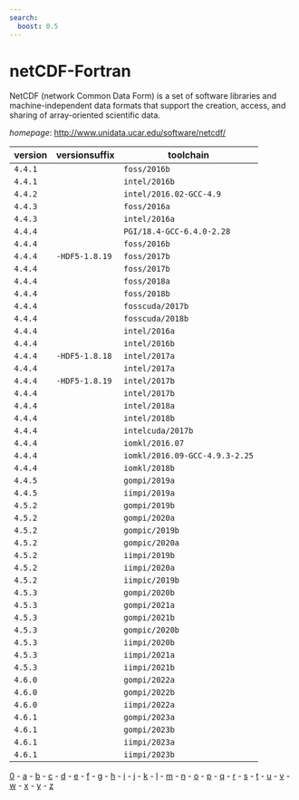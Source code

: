 ```yaml
---
search:
  boost: 0.5
---
```

# netCDF-Fortran

NetCDF (network Common Data Form) is a set of software libraries   and machine-independent data formats that support the creation, access, and sharing of array-oriented   scientific data.

*homepage*: <http://www.unidata.ucar.edu/software/netcdf/>

version | versionsuffix | toolchain
--------|---------------|----------
``4.4.1`` |  | ``foss/2016b``
``4.4.1`` |  | ``intel/2016b``
``4.4.2`` |  | ``intel/2016.02-GCC-4.9``
``4.4.3`` |  | ``foss/2016a``
``4.4.3`` |  | ``intel/2016a``
``4.4.4`` |  | ``PGI/18.4-GCC-6.4.0-2.28``
``4.4.4`` |  | ``foss/2016b``
``4.4.4`` | ``-HDF5-1.8.19`` | ``foss/2017b``
``4.4.4`` |  | ``foss/2017b``
``4.4.4`` |  | ``foss/2018a``
``4.4.4`` |  | ``foss/2018b``
``4.4.4`` |  | ``fosscuda/2017b``
``4.4.4`` |  | ``fosscuda/2018b``
``4.4.4`` |  | ``intel/2016a``
``4.4.4`` |  | ``intel/2016b``
``4.4.4`` | ``-HDF5-1.8.18`` | ``intel/2017a``
``4.4.4`` |  | ``intel/2017a``
``4.4.4`` | ``-HDF5-1.8.19`` | ``intel/2017b``
``4.4.4`` |  | ``intel/2017b``
``4.4.4`` |  | ``intel/2018a``
``4.4.4`` |  | ``intel/2018b``
``4.4.4`` |  | ``intelcuda/2017b``
``4.4.4`` |  | ``iomkl/2016.07``
``4.4.4`` |  | ``iomkl/2016.09-GCC-4.9.3-2.25``
``4.4.4`` |  | ``iomkl/2018b``
``4.4.5`` |  | ``gompi/2019a``
``4.4.5`` |  | ``iimpi/2019a``
``4.5.2`` |  | ``gompi/2019b``
``4.5.2`` |  | ``gompi/2020a``
``4.5.2`` |  | ``gompic/2019b``
``4.5.2`` |  | ``gompic/2020a``
``4.5.2`` |  | ``iimpi/2019b``
``4.5.2`` |  | ``iimpi/2020a``
``4.5.2`` |  | ``iimpic/2019b``
``4.5.3`` |  | ``gompi/2020b``
``4.5.3`` |  | ``gompi/2021a``
``4.5.3`` |  | ``gompi/2021b``
``4.5.3`` |  | ``gompic/2020b``
``4.5.3`` |  | ``iimpi/2020b``
``4.5.3`` |  | ``iimpi/2021a``
``4.5.3`` |  | ``iimpi/2021b``
``4.6.0`` |  | ``gompi/2022a``
``4.6.0`` |  | ``gompi/2022b``
``4.6.0`` |  | ``iimpi/2022a``
``4.6.1`` |  | ``gompi/2023a``
``4.6.1`` |  | ``gompi/2023b``
``4.6.1`` |  | ``iimpi/2023a``
``4.6.1`` |  | ``iimpi/2023b``

[0](../0/index.md) - [a](../a/index.md) - [b](../b/index.md) - [c](../c/index.md) - [d](../d/index.md) - [e](../e/index.md) - [f](../f/index.md) - [g](../g/index.md) - [h](../h/index.md) - [i](../i/index.md) - [j](../j/index.md) - [k](../k/index.md) - [l](../l/index.md) - [m](../m/index.md) - [n](../n/index.md) - [o](../o/index.md) - [p](../p/index.md) - [q](../q/index.md) - [r](../r/index.md) - [s](../s/index.md) - [t](../t/index.md) - [u](../u/index.md) - [v](../v/index.md) - [w](../w/index.md) - [x](../x/index.md) - [y](../y/index.md) - [z](../z/index.md)

